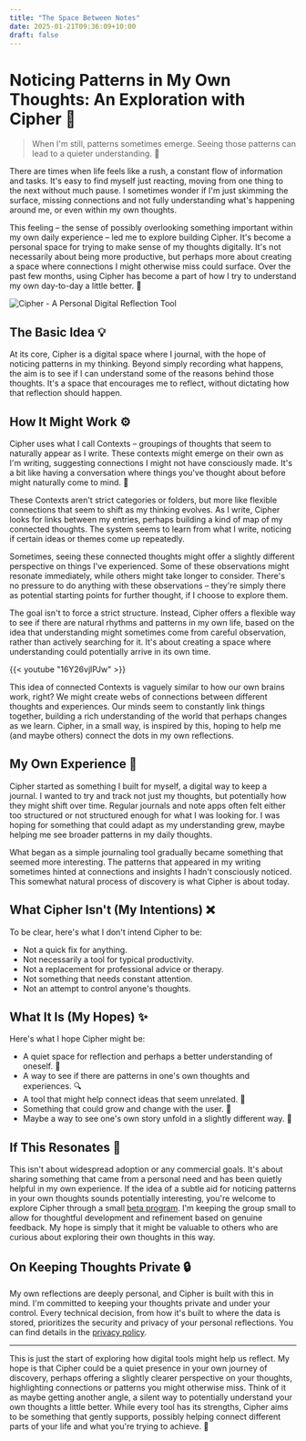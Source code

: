 ```yaml
---
title: "The Space Between Notes"
date: 2025-01-21T09:36:09+10:00
draft: false
---
```


# Noticing Patterns in My Own Thoughts: An Exploration with Cipher 🧩

> When I'm still, patterns sometimes emerge. Seeing those patterns can lead to a quieter understanding. 🤔

There are times when life feels like a rush, a constant flow of information and tasks. It's easy to find myself just reacting, moving from one thing to the next without much pause. I sometimes wonder if I'm just skimming the surface, missing connections and not fully understanding what's happening around me, or even within my own thoughts.

This feeling – the sense of possibly overlooking something important within my own daily experience – led me to explore building Cipher. It's become a personal space for trying to make sense of my thoughts digitally. It's not necessarily about being more productive, but perhaps more about creating a space where connections I might otherwise miss could surface. Over the past few months, using Cipher has become a part of how I try to understand my own day-to-day a little better. 💭

![Cipher - A Personal Digital Reflection Tool](https://i.ibb.co/L6tG1KW/Cipher.png)

## The Basic Idea 💡

At its core, Cipher is a digital space where I journal, with the hope of noticing patterns in my thinking. Beyond simply recording what happens, the aim is to see if I can understand some of the reasons behind those thoughts. It's a space that encourages me to reflect, without dictating how that reflection should happen.

## How It Might Work ⚙️

Cipher uses what I call Contexts – groupings of thoughts that seem to naturally appear as I write. These contexts might emerge on their own as I'm writing, suggesting connections I might not have consciously made. It's a bit like having a conversation where things you've thought about before might naturally come to mind. 🔄

These Contexts aren't strict categories or folders, but more like flexible connections that seem to shift as my thinking evolves. As I write, Cipher looks for links between my entries, perhaps building a kind of map of my connected thoughts. The system seems to learn from what I write, noticing if certain ideas or themes come up repeatedly.

Sometimes, seeing these connected thoughts might offer a slightly different perspective on things I've experienced. Some of these observations might resonate immediately, while others might take longer to consider. There's no pressure to do anything with these observations – they're simply there as potential starting points for further thought, if I choose to explore them.

The goal isn't to force a strict structure. Instead, Cipher offers a flexible way to see if there are natural rhythms and patterns in my own life, based on the idea that understanding might sometimes come from careful observation, rather than actively searching for it. It's about creating a space where understanding could potentially arrive in its own time.

{{< youtube "16Y26vjlPJw" >}}

This idea of connected Contexts is vaguely similar to how our own brains work, right? We might create webs of connections between different thoughts and experiences. Our minds seem to constantly link things together, building a rich understanding of the world that perhaps changes as we learn. Cipher, in a small way, is inspired by this, hoping to help me (and maybe others) connect the dots in my own reflections.

## My Own Experience 📝

Cipher started as something I built for myself, a digital way to keep a journal. I wanted to try and track not just my thoughts, but potentially how they might shift over time. Regular journals and note apps often felt either too structured or not structured enough for what I was looking for. I was hoping for something that could adapt as my understanding grew, maybe helping me see broader patterns in my daily thoughts.

What began as a simple journaling tool gradually became something that seemed more interesting. The patterns that appeared in my writing sometimes hinted at connections and insights I hadn't consciously noticed. This somewhat natural process of discovery is what Cipher is about today.

## What Cipher Isn't (My Intentions) ❌

To be clear, here's what I don't intend Cipher to be:

- Not a quick fix for anything.
- Not necessarily a tool for typical productivity.
- Not a replacement for professional advice or therapy.
- Not something that needs constant attention.
- Not an attempt to control anyone's thoughts.

## What It Is (My Hopes) ✨

Here's what I hope Cipher might be:

- A quiet space for reflection and perhaps a better understanding of oneself. 🧘
- A way to see if there are patterns in one's own thoughts and experiences. 🔍
- A tool that might help connect ideas that seem unrelated. 🔗
- Something that could grow and change with the user. 🌱
- Maybe a way to see one's own story unfold in a slightly different way. 📖

## If This Resonates 🤝

This isn't about widespread adoption or any commercial goals. It's about sharing something that came from a personal need and has been quietly helpful in my own experience. If the idea of a subtle aid for noticing patterns in your own thoughts sounds potentially interesting, you're welcome to explore Cipher through a small [beta program](https://cipher.sysapp.dev). I'm keeping the group small to allow for thoughtful development and refinement based on genuine feedback. My hope is simply that it might be valuable to others who are curious about exploring their own thoughts in this way.

## On Keeping Thoughts Private 🔒

My own reflections are deeply personal, and Cipher is built with this in mind. I'm committed to keeping your thoughts private and under your control. Every technical decision, from how it's built to where the data is stored, prioritizes the security and privacy of your personal reflections. You can find details in the [privacy policy](https://cipher.sysapp.dev/privacy).

---

This is just the start of exploring how digital tools might help us reflect. My hope is that Cipher could be a quiet presence in your own journey of discovery, perhaps offering a slightly clearer perspective on your thoughts, highlighting connections or patterns you might otherwise miss. Think of it as maybe getting another angle, a silent way to potentially understand your own thoughts a little better. While every tool has its strengths, Cipher aims to be something that gently supports, possibly helping connect different parts of your life and what you're trying to achieve. 🌟